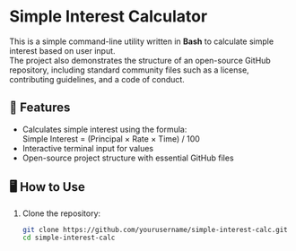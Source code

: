 # Simple Interest Calculator

This is a simple command-line utility written in **Bash** to calculate simple interest based on user input.  
The project also demonstrates the structure of an open-source GitHub repository, including standard community files such as a license, contributing guidelines, and a code of conduct.

## 📌 Features

- Calculates simple interest using the formula:  
  Simple Interest = (Principal × Rate × Time) / 100
- Interactive terminal input for values
- Open-source project structure with essential GitHub files

## 🖥️ How to Use

1. Clone the repository:
   ```bash
   git clone https://github.com/yourusername/simple-interest-calc.git
   cd simple-interest-calc
